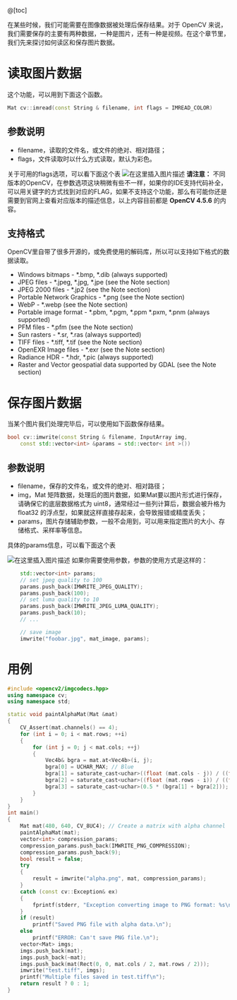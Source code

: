 @[toc]

在某些时候，我们可能需要在图像数据被处理后保存结果。对于 OpenCV 来说，我们需要保存的主要有两种数据，一种是图片，还有一种是视频。在这个章节里，我们先来探讨如何读区和保存图片数据。

# 读取图片数据

这个功能，可以用到下面这个函数。

```cpp
Mat cv::imread(const String & filename, int flags = IMREAD_COLOR)	
```
## 参数说明
* filename，读取的文件名，或文件的绝对、相对路径；
* flags，文件读取时以什么方式读取，默认为彩色。

关于可用的flags选项，可以看下面这个表
![在这里插入图片描述](https://img-blog.csdnimg.cn/631834d2d0c447ceaf02575b19c17ea4.png?x-oss-process=image/watermark,type_ZHJvaWRzYW5zZmFsbGJhY2s,shadow_50,text_Q1NETiBA5omT56CB55qE6Zi_6YCa,size_20,color_FFFFFF,t_70,g_se,x_16#pic_center)
**请注意：** 不同版本的OpenCV，在参数选项这块稍微有些不一样，如果你的IDE支持代码补全，可以用关键字的方式找到对应的FLAG，如果不支持这个功能，那么有可能你还是需要到官网上查看对应版本的描述信息，以上内容目前都是 **OpenCV 4.5.6** 的内容。

## 支持格式
OpenCV里自带了很多开源的，或免费使用的解码库，所以可以支持如下格式的数据读取。
* Windows bitmaps - *.bmp, *.dib (always supported)
* JPEG files - *.jpeg, *.jpg, *.jpe (see the Note section)
* JPEG 2000 files - *.jp2 (see the Note section)
* Portable Network Graphics - *.png (see the Note section)
* WebP - *.webp (see the Note section)
* Portable image format - *.pbm, *.pgm, *.ppm *.pxm, *.pnm (always supported)
* PFM files - *.pfm (see the Note section)
* Sun rasters - *.sr, *.ras (always supported)
* TIFF files - *.tiff, *.tif (see the Note section)
* OpenEXR Image files - *.exr (see the Note section)
* Radiance HDR - *.hdr, *.pic (always supported)
* Raster and Vector geospatial data supported by GDAL (see the Note section)

# 保存图片数据

当某个图片我们处理完毕后，可以使用如下函数保存结果。

```cpp
bool cv::imwrite(const String & filename, InputArray img, 
	const std::vector<int> &params = std::vector< int >())	
```

## 参数说明
* filename，保存的文件名，或文件的绝对、相对路径；
* img，Mat 矩阵数据，处理后的图片数据，如果Mat要以图片形式进行保存，请确保它的底层数据格式为 uint8，通常经过一些列计算后，数据会被升格为 float32 的浮点型，如果就这样直接存起来，会导致报错或精度丢失；
* params，图片存储辅助参数，一般不会用到，可以用来指定图片的大小、存储格式、采样率等信息。

具体的params信息，可以看下面这个表

![在这里插入图片描述](https://img-blog.csdnimg.cn/e3cd0eaa639440aea6d785f9123a1006.png?x-oss-process=image/watermark,type_ZHJvaWRzYW5zZmFsbGJhY2s,shadow_50,text_Q1NETiBA5omT56CB55qE6Zi_6YCa,size_20,color_FFFFFF,t_70,g_se,x_16#pic_center)
如果你需要使用参数，参数的使用方式是这样的：

```cpp
	std::vector<int> params;
	// set jpeg quality to 100
	params.push_back(IMWRITE_JPEG_QUALITY);
	params.push_back(100);
	// set luma quality to 10
	params.push_back(IMWRITE_JPEG_LUMA_QUALITY);
	params.push_back(10);
	// ...

	// save image
	imwrite("foobar.jpg", mat_image, params);
```

# 用例

```cpp
#include <opencv2/imgcodecs.hpp>
using namespace cv;
using namespace std;

static void paintAlphaMat(Mat &mat)
{
    CV_Assert(mat.channels() == 4);
    for (int i = 0; i < mat.rows; ++i)
    {
        for (int j = 0; j < mat.cols; ++j)
        {
            Vec4b& bgra = mat.at<Vec4b>(i, j);
            bgra[0] = UCHAR_MAX; // Blue
            bgra[1] = saturate_cast<uchar>((float (mat.cols - j)) / ((float)mat.cols) * UCHAR_MAX); // Green
            bgra[2] = saturate_cast<uchar>((float (mat.rows - i)) / ((float)mat.rows) * UCHAR_MAX); // Red
            bgra[3] = saturate_cast<uchar>(0.5 * (bgra[1] + bgra[2])); // Alpha
        }
    }
}
int main()
{
    Mat mat(480, 640, CV_8UC4); // Create a matrix with alpha channel
    paintAlphaMat(mat);
    vector<int> compression_params;
    compression_params.push_back(IMWRITE_PNG_COMPRESSION);
    compression_params.push_back(9);
    bool result = false;
    try
    {
        result = imwrite("alpha.png", mat, compression_params);
    }
    catch (const cv::Exception& ex)
    {
        fprintf(stderr, "Exception converting image to PNG format: %s\n", ex.what());
    }
    if (result)
        printf("Saved PNG file with alpha data.\n");
    else
        printf("ERROR: Can't save PNG file.\n");
    vector<Mat> imgs;
    imgs.push_back(mat);
    imgs.push_back(~mat);
    imgs.push_back(mat(Rect(0, 0, mat.cols / 2, mat.rows / 2)));
    imwrite("test.tiff", imgs);
    printf("Multiple files saved in test.tiff\n");
    return result ? 0 : 1;
}
```
